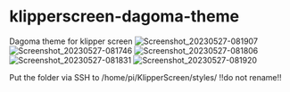 # klipperscreen-dagoma-theme
Dagoma theme for klipper screen
![Screenshot_20230527-081907](https://github.com/cygauvan/klipperscreen-dagoma-theme/assets/126024221/d64847ac-d1a7-417d-8e93-0f2f0a335506)
![Screenshot_20230527-081746](https://github.com/cygauvan/klipperscreen-dagoma-theme/assets/126024221/69628391-ed00-4830-9099-232eefc4fdb6)
![Screenshot_20230527-081806](https://github.com/cygauvan/klipperscreen-dagoma-theme/assets/126024221/71cf353c-31fe-442f-8181-512ad7f34d74)
![Screenshot_20230527-081831](https://github.com/cygauvan/klipperscreen-dagoma-theme/assets/126024221/c6f2c567-91be-41bd-ba8b-70e1358c250f)
![Screenshot_20230527-081920](https://github.com/cygauvan/klipperscreen-dagoma-theme/assets/126024221/d7463da8-1022-48b2-aea9-7bc096618712)

Put the folder via SSH to /home/pi/KlipperScreen/styles/ !!do not rename!!

